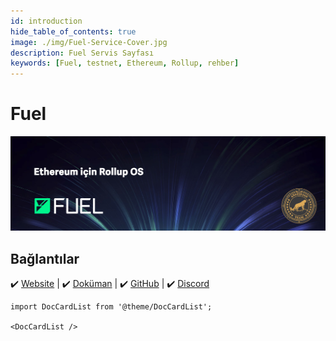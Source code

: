 ```yaml
---
id: introduction
hide_table_of_contents: true
image: ./img/Fuel-Service-Cover.jpg
description: Fuel Servis Sayfası
keywords: [Fuel, testnet, Ethereum, Rollup, rehber]
---
```

# Fuel 

![Fuel](./img/Fuel-Service.jpg)

## Bağlantılar
 ✔️ [Website](https://fuel.network/) |
 ✔️ [Doküman](https://docs.fuel.network/docs/intro/what-is-fuel/) |
 ✔️ [GitHub](https://github.com/FuelLabs) |
 ✔️ [Discord](https://discord.gg/fuelnetwork)


```mdx-code-block
import DocCardList from '@theme/DocCardList';

<DocCardList />
```
